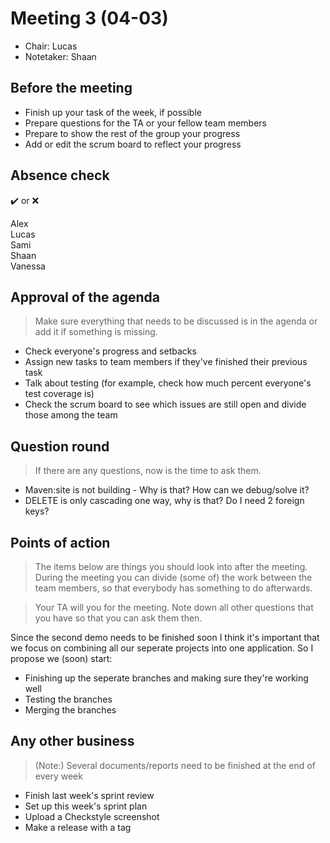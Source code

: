 # Meeting 3 (04-03)
- Chair: Lucas
- Notetaker: Shaan

## Before the meeting

 - Finish up your task of the week, if possible
 - Prepare questions for the TA or your fellow team members
 - Prepare to show the rest of the group your progress
 - Add or edit the scrum board to reflect your progress

## Absence check
:heavy_check_mark: or :x: <br/>

 Alex<br/>
 Lucas<br/>
 Sami<br/>
 Shaan<br/>
 Vanessa<br/>

## Approval of the agenda
> Make sure everything that needs to be discussed is in the agenda or add it if something is missing.

 - Check everyone's progress and setbacks
 - Assign new tasks to team members if they've finished their previous task
 - Talk about testing (for example, check how much percent everyone's test coverage is)
 - Check the scrum board to see which issues are still open and divide those among the team


## Question round
> If there are any questions, now is the time to ask them.
 - Maven:site is not building - Why is that? How can we debug/solve it?
 - DELETE is only cascading one way, why is that? Do I need 2 foreign keys?


## Points of action
> The items below are things you should look into after the meeting. During the meeting you can divide (some of) the work between the team members, so that everybody has something to do afterwards.

> Your TA will you for the meeting. Note down all other questions that you have so that you can ask them then.

 Since the second demo needs to be finished soon I think it's important that we focus on combining all our seperate projects into one application. So I propose we (soon) start:
 - Finishing up the seperate branches and making sure they're working well
 - Testing the branches
 - Merging the branches


## Any other business
> (Note:) Several documents/reports need to be finished at the end of every week
 - Finish last week's sprint review
 - Set up this week's sprint plan
 - Upload a Checkstyle screenshot
 - Make a release with a tag